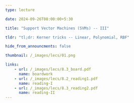 ```yaml
---
type: lecture

date: 2024-09-26T08:00:00+5:30

title: "Support Vector Machines (SVMs) -- III"

tldr: "tl;dr: Kerner tricks -- Linear, Polynomial, RBF"

hide_from_announcments: false

thumbnail: /_images/lecs/01.png

links: 
    - url: /_images/lecs/8.3_board.pdf
      name: boardwork
    - url: /_images/lecs/8.2_reading1.pdf
      name: reading-I
    - url: /_images/lecs/8.3_reading2.pdf
      name: reading-II
---
```

